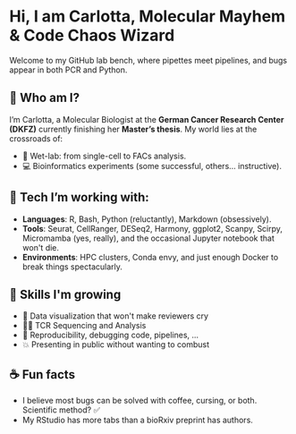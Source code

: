 # Hi, I am Carlotta, Molecular Mayhem & Code Chaos Wizard

Welcome to my GitHub lab bench, where pipettes meet pipelines, and bugs appear in both PCR and Python.

## 🧠 Who am I?
I’m Carlotta, a Molecular Biologist at the **German Cancer Research Center (DKFZ)** currently finishing her **Master’s thesis**. My world lies at the crossroads of:
- 🧬 Wet-lab: from single-cell to FACs analysis.
- 💻 Bioinformatics experiments (some successful, others... instructive).

## 🧰 Tech I’m working with:
- **Languages**: R, Bash, Python (reluctantly), Markdown (obsessively).
- **Tools**: Seurat, CellRanger, DESeq2, Harmony, ggplot2, Scanpy, Scirpy, Micromamba (yes, really), and the occasional Jupyter notebook that won't die.
- **Environments**: HPC clusters, Conda envy, and just enough Docker to break things spectacularly.

## 🌱 Skills I'm growing
- 🔬 Data visualization that won't make reviewers cry
- 👩‍🔬 TCR Sequencing and Analysis 
- 🐛 Reproducibility, debugging code, pipelines, ...
- 💥 Presenting in public without wanting to combust 

## ☕ Fun facts
- I believe most bugs can be solved with coffee, cursing, or both. Scientific method? ✅
- My RStudio has more tabs than a bioRxiv preprint has authors.

